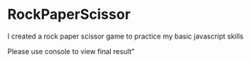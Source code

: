 # RockPaperScissor
<p>I created a rock paper scissor game to practice my basic javascript skills</p>
<p>Please use console to view final result"</p>